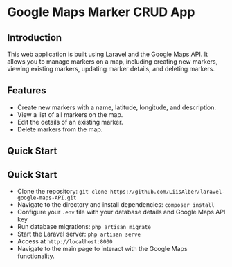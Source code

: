 # Google Maps Marker CRUD App

## Introduction

This web application is built using Laravel and the Google Maps API. It allows you to manage markers on a map, including creating new markers, viewing existing markers, updating marker details, and deleting markers.

## Features

- Create new markers with a name, latitude, longitude, and description.
- View a list of all markers on the map.
- Edit the details of an existing marker.
- Delete markers from the map.

## Quick Start

## Quick Start
- Clone the repository: `git clone https://github.com/LiisAlber/laravel-google-maps-API.git`
- Navigate to the directory and install dependencies: `composer install`
- Configure your `.env` file with your database details and Google Maps API key
- Run database migrations: `php artisan migrate`
- Start the Laravel server: `php artisan serve`
- Access at `http://localhost:8000`
- Navigate to the main page to interact with the Google Maps functionality.

